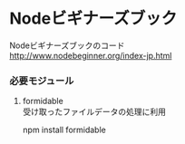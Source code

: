 Nodeビギナーズブック
====================
Nodeビギナーズブックのコード  
http://www.nodebeginner.org/index-jp.html

### 必要モジュール ###
1. formidable  
受け取ったファイルデータの処理に利用

	npm install formidable
